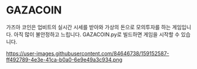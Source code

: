 # GAZACOIN
가즈아 코인은 업비트의 실시간 시세를 받아와 가상의 돈으로 모의투자를 하는 게임입니다.
아직 많이 불안정하고 느립니다.
GAZACOIN.py로 빌드하면 게임을 시작할 수 있습니다.

https://user-images.githubusercontent.com/84646738/159152587-ff492789-4e3e-41ca-b0a0-6e9e49a3c934.png
